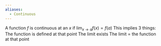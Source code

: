 ```yaml
---
aliases:
  - Continuous
---
```

A function $f$ is continuous at an $x$ if $\lim_{x\to a}f(x)=f(a)$
This implies 3 things: 
	The function is defined at that point
	The limit exists
	The limit = the function at that point